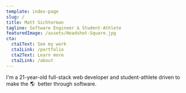 ```yaml
---
template: index-page
slug: /
title: Matt Sichterman
tagline: Software Engineer & Student-Athlete
featuredImage: /assets/Headshot-Square.jpg
cta:
  cta1Text: See my work
  cta1Link: /portfolio
  cta2Text: Learn more
  cta2Link: /about
---
```


I'm a 21-year-old full-stack web developer and student-athlete driven to make the <span role="img" aria-label="world">🌎&nbsp;</span> better through software.
